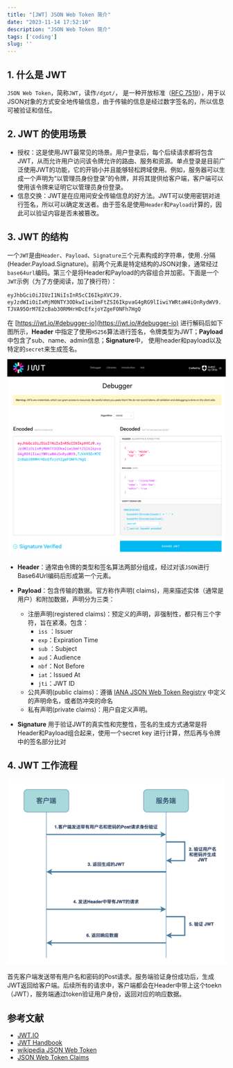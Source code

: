 ```yaml
---
title: "[JWT] JSON Web Token 简介"
date: "2023-11-14 17:52:10"
description: "JSON Web Token 简介"
tags: ['coding']
slug: ''
---
```


## 1. 什么是 JWT

`JSON Web Token`，简称`JWT`，读作`/dʒɒt/`， 是一种开放标准（[RFC 7519](https://tools.ietf.org/html/rfc7519)），用于以JSON对象的方式安全地传输信息，由于传输的信息是经过数字签名的，所以信息可被验证和信任。

## 2. JWT 的使用场景

- 授权：这是使用JWT最常见的场景。用户登录后，每个后续请求都将包含JWT，从而允许用户访问该令牌允许的路由、服务和资源。单点登录是目前广泛使用JWT的功能，它的开销小并且能够轻松跨域使用。例如，服务器可以生成一个声明为“以管理员身份登录”的令牌，并将其提供给客户端，客户端可以使用该令牌来证明它以管理员身份登录。
- 信息交换：JWT是在应用间安全传输信息的好方法。JWT可以使用密钥对进行签名，所以可以确定发送者。由于签名是使用`Header`和`Payload`计算的，因此可以验证内容是否未被篡改。

## 3. JWT 的结构

一个`JWT`是由`Header`、`Payload`、`Signature`三个元素构成的字符串，使用`.`分隔(Header.Payload.Signature)。前两个元素是特定结构的JSON对象，通常经过`base64url`编码。第三个是将Header和Payload的内容组合并加密。下面是一个`JWT`示例（为了方便阅读，加了换行符）：

```
eyJhbGciOiJIUzI1NiIsInR5cCI6IkpXVCJ9.
eyJzdWIiOiIxMjM0NTY3ODkwIiwibmFtZSI6IkpvaG4gRG9lIiwiYWRtaW4iOnRydWV9.
TJVA95OrM7E2cBab30RMHrHDcEfxjoYZgeFONFh7HgQ
```

在 [https://jwt.io/#debugger-io](https://jwt.io/#debugger-io) 进行解码后如下图所示，**Header** 中指定了使用`HS256`算法进行签名，令牌类型为JWT；**Payload**中包含了sub、name、admin信息；**Signature**中， 使用header和payload以及特定的`secret`来生成签名。

![image-20231114171718443.png](./image-20231114171718443.png)


- **Header**：通常由令牌的类型和签名算法两部分组成，经过对该`JSON`进行Base64Url编码后形成第一个元素。

- **Payload**：包含传输的数据。官方称作声明( claims)，用来描述实体（通常是用户）和附加数据，声明分为三类：

  - 注册声明(registered claims)：预定义的声明，非强制性，都只有三个字符，旨在紧凑。包含：
    - `iss` ：Issuer
    - `exp`：Expiration Time
    - `sub` ：Subject
    - `aud`：Audience
    - `nbf`：Not Before
    - `iat`：Issued At
    - `jti`：JWT ID
  - 公共声明(public claims)：遵循 [IANA JSON Web Token Registry](https://www.iana.org/assignments/jwt/jwt.xhtml) 中定义的声明命名，或者防冲突的命名
  - 私有声明(private claims)：用户自定义声明。

- **Signature** 用于验证JWT的真实性和完整性，签名的生成方式通常是将Header和Payload组合起来，使用一个secret key 进行计算，然后再与令牌中的签名部分比对

## 4. JWT 工作流程

![1269fc4dd4a144b5a001f35b4a7804d9.png](./1269fc4dd4a144b5a001f35b4a7804d9.png)

首先客户端发送带有用户名和密码的Post请求。服务端验证身份成功后，生成JWT返回给客户端。后续所有的请求中，客户端都会在Header中带上这个toekn（JWT），服务端通过token验证用户身份，返回对应的响应数据。


## 参考文献
- [JWT.IO](https://jwt.io/introduction/)
- [JWT Handbook](https://auth0.com/resources/ebooks/jwt-handbook?_ga=2.186766504.1633974048.1699948492-2054291612.1699940448&_gl=1*1c5u08o*rollup_ga*MjA1NDI5MTYxMi4xNjk5OTQwNDQ4*rollup_ga_F1G3E656YZ*MTY5OTk1MzQ2OS4yLjEuMTY5OTk1NDg3Mi42MC4wLjA.*_ga*MjA1NDI5MTYxMi4xNjk5OTQwNDQ4*_ga_QKMSDV5369*MTY5OTk1MzQ2OS4yLjEuMTY5OTk1NDg3My42MC4wLjA.)
- [wikipedia JSON Web Token](https://en.wikipedia.org/wiki/JSON_Web_Token)
- [JSON Web Token Claims](https://www.iana.org/assignments/jwt/jwt.xhtml)